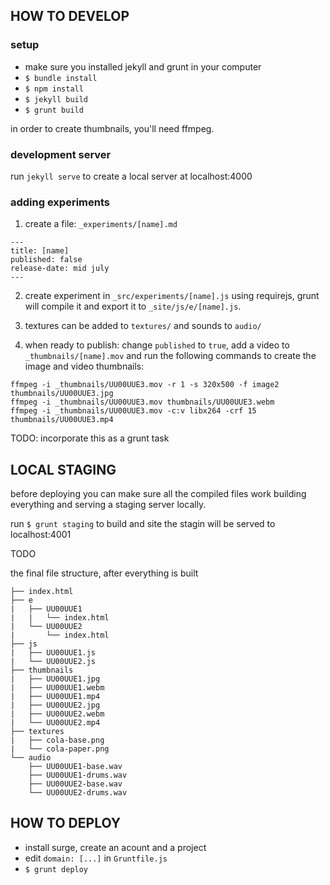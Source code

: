 HOW TO DEVELOP
--------------

### setup

- make sure you installed jekyll and grunt in your computer
- `$ bundle install`
- `$ npm install`
- `$ jekyll build`
- `$ grunt build`

in order to create thumbnails, you'll need ffmpeg.

### development server
run `jekyll serve` to create a local server at localhost:4000

### adding experiments

1. create a file: `_experiments/[name].md`
```
---
title: [name]
published: false
release-date: mid july
---
```

2. create experiment in `_src/experiments/[name].js` using requirejs,
grunt will compile it and export it to `_site/js/e/[name].js`.

3. textures can be added to `textures/` and sounds to `audio/`

4. when ready to publish: change `published` to `true`, add a video
to `_thumbnails/[name].mov` and run the following commands to create
the image and video thumbnails:

```
ffmpeg -i _thumbnails/UU00UUE3.mov -r 1 -s 320x500 -f image2 thumbnails/UU00UUE3.jpg
ffmpeg -i _thumbnails/UU00UUE3.mov thumbnails/UU00UUE3.webm
ffmpeg -i _thumbnails/UU00UUE3.mov -c:v libx264 -crf 15 thumbnails/UU00UUE3.mp4
```

TODO: incorporate this as a grunt task


LOCAL STAGING
-------------
before deploying you can make sure all the compiled files work building
everything and serving a staging server locally.

run `$ grunt staging` to build and site the stagin will be served to
localhost:4001

TODO


the final file structure, after everything is built
```
├── index.html
├── e
|   ├── UU00UUE1
|   |   └── index.html
|   └── UU00UUE2
|       └── index.html
├── js
|   ├── UU00UUE1.js
|   └── UU00UUE2.js
├── thumbnails
|   ├── UU00UUE1.jpg
|   ├── UU00UUE1.webm
|   ├── UU00UUE1.mp4
|   ├── UU00UUE2.jpg
|   ├── UU00UUE2.webm
|   └── UU00UUE2.mp4
├── textures
|   ├── cola-base.png
|   └── cola-paper.png
└── audio
    ├── UU00UUE1-base.wav
    ├── UU00UUE1-drums.wav
    ├── UU00UUE2-base.wav
    └── UU00UUE2-drums.wav
```



HOW TO DEPLOY
-------------

- install surge, create an acount and a project
- edit `domain: [...]` in `Gruntfile.js`
- `$ grunt deploy`
